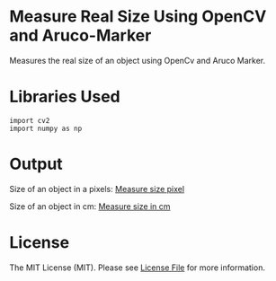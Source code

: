 # Measure Real Size Using OpenCV and Aruco-Marker
Measures the real size of an object using OpenCv and Aruco Marker.

# Libraries Used
    import cv2
    import numpy as np


# Output
Size of an object in a pixels: [Measure size pixel](/output/size-of-an-object-in-pixel.png)

Size of an object in cm: [Measure size in cm](/output/size-of-object-in-cm_1.png)

# License
The MIT License (MIT). Please see [License File](/LICENSE) for more information.    

